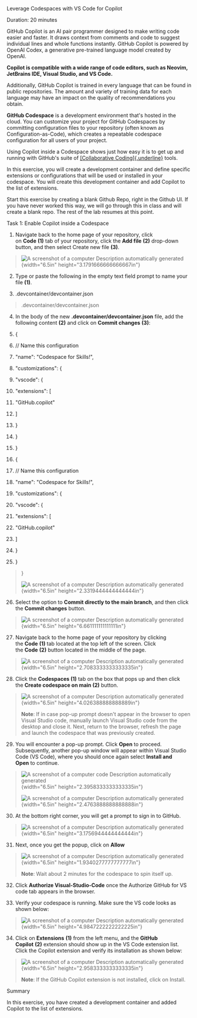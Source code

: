 Leverage Codespaces with VS Code for Copilot

Duration: 20 minutes

GitHub Copilot is an AI pair programmer designed to make writing code
easier and faster. It draws context from comments and code to suggest
individual lines and whole functions instantly. GitHub Copilot is
powered by OpenAI Codex, a generative pre-trained language model created
by OpenAI.

**Copilot is compatible with a wide range of code editors, such as
Neovim, JetBrains IDE, Visual Studio, and VS Code.**

Additionally, GitHub Copilot is trained in every language that can be
found in public repositories. The amount and variety of training data
for each language may have an impact on the quality of recommendations
you obtain.

**GitHub Codespace** is a development environment that\'s hosted in the
cloud. You can customize your project for GitHub Codespaces by
committing configuration files to your repository (often known as
Configuration-as-Code), which creates a repeatable codespace
configuration for all users of your project.

Using Copilot inside a Codespace shows just how easy it is to get up and
running with GitHub\'s suite of [[Collaborative
Coding]{.underline}](https://github.com/features#features-collaboration) tools.

In this exercise, you will create a development container and define
specific extensions or configurations that will be used or installed in
your codespace. You will create this development container and add
Copilot to the list of extensions.

Start this exercise by creating a blank Github Repo, right in the Github
UI. If you have never worked this way, we will go through this in class
and will create a blank repo. The rest of the lab resumes at this point.

Task 1: Enable Copilot inside a Codespace

1.  Navigate back to the home page of your repository, click
    on **Code** **(1)** tab of your repository, click the **Add
    file** **(2)** drop-down button, and then select Create new
    file **(3)**.

> ![A screenshot of a computer Description automatically
> generated](./images/media/image1.png){width="6.5in"
> height="3.1791666666666667in"}

2.  Type or paste the following in the empty text field prompt to name
    your file **(1)**.

3.  .devcontainer/devcontainer.json

> .devcontainer/devcontainer.json

4.  In the body of the new **.devcontainer/devcontainer.json** file, add
    the following content **(2)** and click on **Commit
    changes** **(3)**:

5.  {

6.  // Name this configuration

7.  \"name\": \"Codespace for Skills!\",

8.  \"customizations\": {

9.  \"vscode\": {

10. \"extensions\": \[

11. \"GitHub.copilot\"

12. \]

13. }

14. }

15. }

16. {

17. // Name this configuration

18. \"name\": \"Codespace for Skills!\",

19. \"customizations\": {

20. \"vscode\": {

21. \"extensions\": \[

22. \"GitHub.copilot\"

23. \]

24. }

25. }

> }
>
> ![A screenshot of a computer Description automatically
> generated](./images/media/image2.png){width="6.5in"
> height="2.3319444444444444in"}

26. Select the option to **Commit directly to the main branch**, and
    then click the **Commit changes** button.

> ![A screenshot of a computer Description automatically
> generated](./images/media/image3.png){width="6.5in"
> height="6.661111111111111in"}

27. Navigate back to the home page of your repository by clicking
    the **Code** **(1)** tab located at the top left of the screen.
    Click the **Code** **(2)** button located in the middle of the page.

> ![A screenshot of a computer Description automatically
> generated](./images/media/image4.png){width="6.5in"
> height="2.7083333333333335in"}

28. Click the **Codespaces (1)** tab on the box that pops up and then
    click the **Create codespace on main (2)** button.

> ![A screenshot of a computer Description automatically
> generated](./images/media/image5.png){width="6.5in"
> height="4.026388888888889in"}
>
> **Note**: If in case pop-up prompt doesn\'t appear in the browser to
> open Visual Studio code, manually launch Visual Studio code from the
> desktop and close it. Next, return to the browser, refresh the page
> and launch the codespace that was previously created.

29. You will encounter a pop-up prompt. Click **Open** to proceed.
    Subsequently, another pop-up window will appear within Visual Studio
    Code (VS Code), where you should once again select **Install and
    Open** to continue.

> ![A screenshot of a computer code Description automatically
> generated](./images/media/image6.png){width="6.5in"
> height="2.3958333333333335in"}
>
> ![A screenshot of a computer Description automatically
> generated](./images/media/image7.png){width="6.5in"
> height="2.4763888888888888in"}

30. At the bottom right corner, you will get a prompt to sign in to
    GitHub.

> ![A screenshot of a computer Description automatically
> generated](./images/media/image8.png){width="6.5in"
> height="3.1756944444444444in"}

31. Next, once you get the popup, click on **Allow**

> ![A screenshot of a computer Description automatically
> generated](./images/media/image9.png){width="6.5in"
> height="1.9340277777777777in"}
>
> **Note**: Wait about 2 minutes for the codespace to spin itself up.

32. Click **Authorize Visual-Studio-Code** once the Authorize GitHub for
    VS code tab appears in the browser.

33. Verify your codespace is running. Make sure the VS code looks as
    shown below:

> ![A screenshot of a computer Description automatically
> generated](./images/media/image10.png){width="6.5in"
> height="4.9847222222222225in"}

34. Click on **Extensions** **(1)** from the left menu, and the **GitHub
    Copilot** **(2)** extension should show up in the VS Code extension
    list. Click the Copilot extension and verify its installation as
    shown below:

> ![A screenshot of a computer Description automatically
> generated](./images/media/image11.png){width="6.5in"
> height="2.9583333333333335in"}
>
> **Note**: If the GitHub Copilot extension is not installed, click on
> Install.

Summary

In this exercise, you have created a development container and added
Copilot to the list of extensions.
